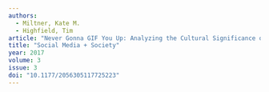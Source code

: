 ```yaml
---
authors:
  - Miltner, Kate M.
  - Highfield, Tim
article: "Never Gonna GIF You Up: Analyzing the Cultural Significance of the Animated GIF"
title: "Social Media + Society"
year: 2017
volume: 3
issue: 3
doi: "10.1177/2056305117725223"
---
```


